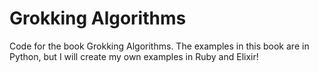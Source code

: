 # Grokking Algorithms
Code for the book Grokking Algorithms. The examples in this book are in Python, but I will create my own examples in Ruby and Elixir!

